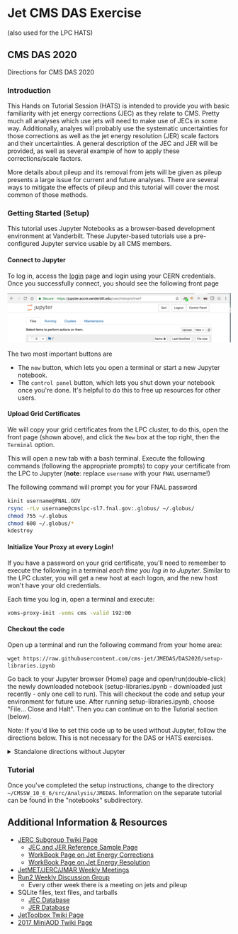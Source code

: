 # Jet CMS DAS Exercise
(also used for the LPC HATS)

## CMS DAS 2020
<summary>Directions for CMS DAS 2020</summary>
  
### Introduction
This Hands on Tutorial Session (HATS) is intended to provide you with basic familiarity with jet energy corrections (JEC) as they relate to CMS. Pretty much all analyses which use jets will need to make use of JECs in some way. Additionally, analyes will probably use the systematic uncertainties for those corrections as well as the jet energy resolution (JER) scale factors and their uncertainties. A general description of the JEC and JER will be provided, as well as several example of how to apply these corrections/scale factors.

More details about pileup and its removal from jets will be given as pileup presents a large issue for current and future analyses. There are several ways to mitigate the effects of pileup and this tutorial will cover the most common of those methods.

### Getting Started (Setup)
This tutorial uses Jupyter Notebooks as a browser-based development environment at Vanderbilt. These Jupyter-based tutorials use a pre-configured Jupyter service usable by all CMS members.

#### Connect to Jupyter 
To log in, access the [login](https://jupyter.accre.vanderbilt.edu/) page and login using your CERN credentials. Once you successfully connect, you should see the following front page

<img src="jupyter-login.png" width="600px" />

The two most important buttons are
  * The `new` button, which lets you open a terminal or start a new Jupyter notebook.
  * The `control panel` button, which lets you shut down your notebook once you're done. It's helpful to do this to free up resources for other users.

#### Upload Grid Certificates
We will copy your grid certificates from the LPC cluster, to do this, open the front page (shown above), and click the `New` box at the top right, then the `Terminal` option.

This will open a new tab with a bash terminal. Execute the following commands (following the appropriate prompts) to copy your certificate from the LPC to Jupyter (**note**: replace `username` with your `FNAL` username!)

The following command will prompt you for your FNAL password
```bash
kinit username@FNAL.GOV
rsync -rLv username@cmslpc-sl7.fnal.gov:.globus/ ~/.globus/
chmod 755 ~/.globus
chmod 600 ~/.globus/*
kdestroy
```

#### Initialize Your Proxy at every Login!
If you have a password on your grid certificate, you'll need to remember to execute the following in a terminal *each time you log in to Jupyter*. Similar to the LPC cluster, you will get a new host at each logon, and the new host won't have your old credentials.

Each time you log in, open a terminal and execute:
```bash
voms-proxy-init -voms cms -valid 192:00
```

#### Checkout the code
Open up a terminal and run the following command from your home area:
```
wget https://raw.githubusercontent.com/cms-jet/JMEDAS/DAS2020/setup-libraries.ipynb
```

Go back to your Jupyter browser (Home) page and open/run(double-click) the newly downloaded notebook  (setup-libraries.ipynb - downloaded just recently - only one cell to run). This will checkout the code and setup your environment for future use. After running setup-libraries.ipynb, choose "File... Close and Halt". Then you can continue on to the Tutorial section (below).


Note: If you'd like to set this code up to be used without Jupyter, follow the directions below. This is not necessary for the DAS or HATS exercises.
<details>
<summary>Standalone directions without Jupyter</summary>
  
  ```bash
  export SCRAM_ARCH=slc7_amd64_gcc700
  cmsrel CMSSW_10_6_6
  cd CMSSW_10_6_6/src
  cmsenv
  git clone https://github.com/cms-jet/JMEDAS.git Analysis/JMEDAS -b DAS2020
  git clone https://github.com/cms-jet/JetToolbox Analysis/JetToolbox -b jetToolbox_102X
  cd Analysis/JMEDAS
  scram b -j 4
  cd test
  voms-proxy-init
  ```
</details>
  
### Tutorial
Once you've completed the setup instructions, change to the directory `~/CMSSW_10_6_6/src/Analysis/JMEDAS`. Information on the separate tutorial can be found in the "notebooks" subdirectory.

## Additional Information & Resources

  - [JERC Subgroup Twiki Page](https://twiki.cern.ch/twiki/bin/view/CMS/JetEnergyScale)
    - [JEC and JER Reference Sample Page](https://twiki.cern.ch/twiki/bin/view/CMS/JERCReference)
    - [WorkBook Page on Jet Energy Corrections](https://twiki.cern.ch/twiki/bin/view/CMSPublic/WorkBookJetEnergyCorrections?redirectedfrom=CMS.WorkBookJetEnergyCorrections)
    - [WorkBook Page on Jet Energy Resolution](https://twiki.cern.ch/twiki/bin/view/CMSPublic/WorkBookJetEnergyResolution)
  - [JetMET/JERC/JMAR Weekly Meetings](https://indico.cern.ch/categoryDisplay.py?categId=1308)
  - [Run2 Weekly Discussion Group](https://indico.cern.ch/category/7082/)
    - Every other week there is a meeting on jets and pileup
  - SQLite files, text files, and tarballs
    - [JEC Database](https://github.com/cms-jet/JECDatabase)
    - [JER Database](https://github.com/cms-jet/JRDatabase)
  - [JetToolbox Twiki Page](https://twiki.cern.ch/twiki/bin/view/CMS/JetToolbox)
  - [2017 MiniAOD Twiki Page](https://twiki.cern.ch/twiki/bin/view/CMSPublic/WorkBookMiniAOD2017)
